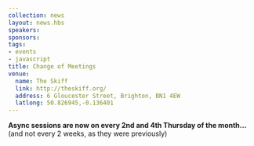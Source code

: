 ```yaml
---
collection: news
layout: news.hbs
speakers: 
sponsors: 
tags: 
- events
- javascript
title: Change of Meetings
venue: 
  name: The Skiff
  link: http://theskiff.org/
  address: 6 Gloucester Street, Brighton, BN1 4EW
  latlong: 50.826945,-0.136401
---
```

__Async sessions are now on every 2nd and 4th Thursday of the month...__
(and not every 2 weeks, as they were previously)

